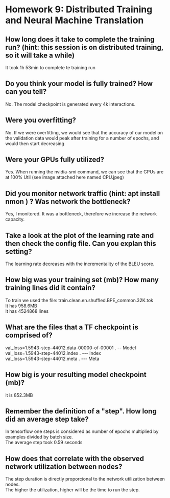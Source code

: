 # Homework 9: Distributed Training and Neural Machine Translation

## How long does it take to complete the training run? (hint: this session is on distributed training, so it will take a while)
  It took 1h 53min to complete te training run
## Do you think your model is fully trained? How can you tell?
  No. The model checkpoint is generated every 4k interactions.
## Were you overfitting?
  No. If we were overfitting, we would see that the accuracy of our model on the validation data would peak after training for a number of epochs, and would then start decreasing
## Were your GPUs fully utilized?
  Yes. When running the nvidia-smi command, we can see that the GPUs are at 100% Util (see image attached here named CPU.jpeg)
## Did you monitor network traffic (hint: apt install nmon ) ? Was network the bottleneck?
  Yes, I monitored. It was a bottleneck, therefore we increase the network capacity.
## Take a look at the plot of the learning rate and then check the config file. Can you explan this setting?
  The learning rate decreases with the incrementality of the BLEU score.
## How big was your training set (mb)? How many training lines did it contain?
  To train we used the file: train.clean.en.shuffled.BPE_common.32K.tok<br>
  It has 958.6MB <br>
  It has 4524868 lines
## What are the files that a TF checkpoint is comprised of?
  val_loss=1.5943-step-44012.data-00000-of-00001 .  --  Model<br>
  val_loss=1.5943-step-44012.index .  --- Index<br>
  val_loss=1.5943-step-44012.meta .  --- Meta<br>
## How big is your resulting model checkpoint (mb)?
  it is 852.3MB
## Remember the definition of a "step". How long did an average step take?
  In tensorflow one steps is considered as number of epochs multiplied by examples divided by batch size.<br>
  The average step took 0.59 seconds
## How does that correlate with the observed network utilization between nodes?
  The step duration is directly proporcional to the network utilization between nodes. <br>
  The higher the utilization, higher will be the time to run the step.
